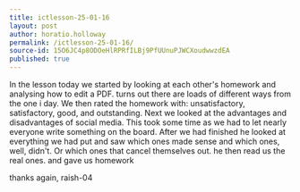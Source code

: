 ```yaml
---
title: ictlesson-25-01-16
layout: post
author: horatio.holloway
permalink: /ictlesson-25-01-16/
source-id: 15O6JC4p8ODOeHlRPRfILBj9PfUUnuPJWCXoudwwzdEA
published: true
---
```

In the lesson today we started by looking at each other's homework and analysing how to edit a PDF. turns out there are loads of different ways from the one i day. We then rated the homework with: unsatisfactory, satisfactory, good, and outstanding. Next we looked at the advantages and disadvantages of social media. This took some time as we had to let nearly everyone write something on the board. After we had finished he looked at everything we had put and saw which ones made sense and which ones, well, didn't. Or which ones that cancel themselves out. he then read us the real ones. and gave us homework

thanks again, raish-04 

